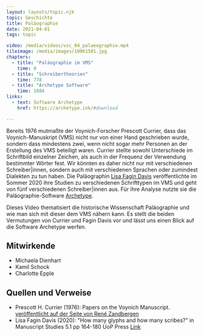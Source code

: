 ```yaml
---
layout: layouts/topic.njk
topic: Geschichte
title: Paläographie
date: 2021-04-01
tags: topic

video: /media/videos/vsc_04_palaeographie.mp4
tileimage: /media/images/10061501.jpg
chapters:
  - title: "Paläographie im VMS"
    time: 0
  - title: "Schreiber­theorien"
    time: 778
  - title: "Archetype Software"
    time: 1084
links:
  - text: Software Archetype
    href: https://archetype.ink/#download

---
```


Bereits 1976 mutmaßte der Voynich-Forscher Prescott Currier, dass das Voynich-Manuskript (VMS) nicht nur von einer Hand geschrieben wurde, sondern dass mindestens zwei, wenn nicht sogar mehr Personen an der Erstellung des VMS beteiligt waren. Currier stellte sowohl Unterschiede im Schriftbild einzelner Zeichen, als auch in der Frequenz der Verwendung bestimmter Wörter fest. Wir könnten es daher nicht nur mit verschiedenen Schreiber|innen, sondern auch mit verschiedenen Sprachen oder zumindest Dialekten zu tun haben. Die Paläographin [Lisa Fagin Davis](https://de.wikipedia.org/wiki/Lisa_Fagin_Davis) veröffentlichte im Sommer 2020 ihre Studien zu verschiedenen Schrifttypen im VMS und geht von fünf verschiedenen Schreiber|innen aus. Für ihre Analyse nutzte sie die Paläographie-Software [Archetype](https://github.com/kcl-ddh/digipal/wiki).

Dieses Video thematisiert die historische Wissenschaft Paläographie und wie man sich mit dieser dem VMS nähern kann. Es stellt die beiden Vermutungen von Currier und Fagin Davis vor und lässt uns einen Blick auf die Software Archetype werfen.

## Mitwirkende

* Michaela Dienhart
* Kamil Schock
* Charlotte Epple

## Quellen und Verweise

* Prescott H. Currier (1976): Papers on the Voynich Manuscript. [veröffentlicht auf der Seite von René Zandbergen](http://www.voynich.nu/extra/curr_main.html)
* Lisa Fagin Davis (2020): "How many glyphs and how many scribes?" in Manuscript Studies 5.1 pp 164-180 UoP Press [Link](https://muse.jhu.edu/article/754633/pdf)
